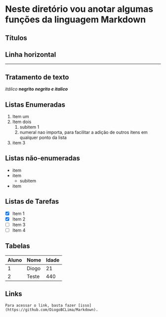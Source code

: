 # Neste diretório vou anotar algumas funções da linguagem Markdown
## Títulos

## Linha horizontal
---

## Tratamento de texto
_itálico_ **negrito** _**negrito e italico**_

## Listas Enumeradas
1. Item um
2. Item dois
    1. subitem 1
    8. numeral nao importa, para facilitar a adição de outros itens em qualquer ponto da lista
1. item 3

## Listas não-enumeradas

* item
* item
    * subitem
* item

## Listas de Tarefas
- [x] Item 1 
- [x] Item 2
- [ ] Item 3
- [ ] Item 4

## Tabelas

Aluno | Nome | Idade
---|---|---
1 | Diogo | 21
2 | Teste | 440

## Links
    
    Para acessar o link, basta fazer [isso](https://github.com/DiogoBCLima/Markdown).
